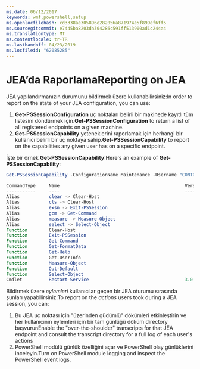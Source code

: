 ```yaml
---
ms.date: 06/12/2017
keywords: wmf,powershell,setup
ms.openlocfilehash: cd3338ae305896e282056a871974e5f899ef6ff5
ms.sourcegitcommit: e7445ba8203da304286c591ff513900ad1c244a4
ms.translationtype: MT
ms.contentlocale: tr-TR
ms.lasthandoff: 04/23/2019
ms.locfileid: "62085285"
---
```

# <a name="reporting-on-jea"></a><span data-ttu-id="4385c-102">JEA’da Raporlama</span><span class="sxs-lookup"><span data-stu-id="4385c-102">Reporting on JEA</span></span>

<span data-ttu-id="4385c-103">JEA yapılandırmanızın durumunu bildirmek üzere kullanabilirsiniz:</span><span class="sxs-lookup"><span data-stu-id="4385c-103">In order to report on the state of your JEA configuration, you can use:</span></span>

1. <span data-ttu-id="4385c-104">**Get-PSSessionConfiguration** uç noktaları belirli bir makinede kayıtlı tüm listesini döndürmek için.</span><span class="sxs-lookup"><span data-stu-id="4385c-104">**Get-PSSessionConfiguration** to return a list of all registered endpoints on a given machine.</span></span>
2. <span data-ttu-id="4385c-105">**Get-PSSessionCapability** yeteneklerini raporlamak için herhangi bir kullanıcı belirli bir uç noktaya sahip.</span><span class="sxs-lookup"><span data-stu-id="4385c-105">**Get-PSSessionCapability** to report on the capabilities any given user has on a specific endpoint.</span></span>

<span data-ttu-id="4385c-106">İşte bir örnek **Get-PSSessionCapability**:</span><span class="sxs-lookup"><span data-stu-id="4385c-106">Here's an example of **Get-PSSessionCapability**:</span></span>

```powershell
Get-PSSessionCapability -ConfigurationName Maintenance -Username "CONTOSO\JohnDoe"

CommandType     Name                                               Version    Source
-----------     ----                                               -------    ------
Alias           clear -> Clear-Host
Alias           cls -> Clear-Host
Alias           exsn -> Exit-PSSession
Alias           gcm -> Get-Command
Alias           measure -> Measure-Object
Alias           select -> Select-Object
Function        Clear-Host
Function        Exit-PSSession
Function        Get-Command
Function        Get-FormatData
Function        Get-Help
Function        Get-UserInfo
Function        Measure-Object
Function        Out-Default
Function        Select-Object
Cmdlet          Restart-Service                                    3.0.0.0 Microsof...
```

<span data-ttu-id="4385c-107">Bildirmek üzere _eylemleri_ kullanıcılar geçen bir JEA oturumu sırasında şunları yapabilirsiniz:</span><span class="sxs-lookup"><span data-stu-id="4385c-107">To report on the _actions_ users took during a JEA session, you can:</span></span>

1. <span data-ttu-id="4385c-108">Bu JEA uç noktası için "üzerinden güdümlü" dökümleri etkinleştirin ve her kullanıcının eylemleri için bir tam günlüğü döküm directory başvurun</span><span class="sxs-lookup"><span data-stu-id="4385c-108">Enable the "over-the-shoulder" transcripts for that JEA endpoint and consult the transcript directory for a full log of each user's actions</span></span>
2. <span data-ttu-id="4385c-109">PowerShell modülü günlük özelliğini açar ve PowerShell olay günlüklerini inceleyin.</span><span class="sxs-lookup"><span data-stu-id="4385c-109">Turn on PowerShell module logging and inspect the PowerShell event logs.</span></span>